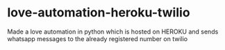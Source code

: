 # love-automation-heroku-twilio
Made a love automation in python which is hosted on HEROKU and sends whatsapp messages to the already registered number on twilio

